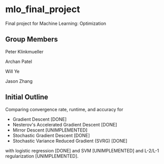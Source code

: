 # mlo_final_project
Final project for Machine Learning: Optimization

## Group Members
Peter Klinkmueller

Archan Patel

Will Ye

Jason Zhang

## Initial Outline
Comparing convergence rate, runtime, and accuracy for
  - Gradient Descent [DONE]
  - Nesterov's Accelerated Gradient Descent [DONE]
  - Mirror Descent [UNIMPLEMENTED]
  - Stochastic Gradient Descent [DONE]
  - Stochastic Variance Reduced Gradient (SVRG) [DONE]

with logistic regression [DONE] and SVM [UNIMPLEMENTED] and L-2/L-1 regularization [UNIMPLEMENTED].
